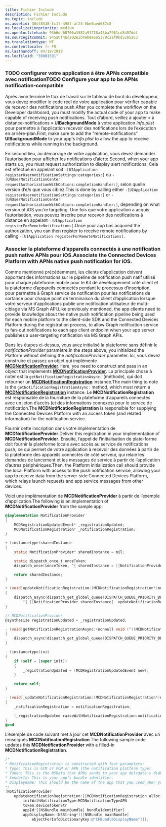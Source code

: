 ```yaml
---
title: Fichier Include
description: Fichier Include
ms.topic: include
ms.assetid: 30df8538-1c1f-498f-af25-0be0aed687c8
ms.localizationpriority: medium
ms.openlocfilehash: 95b6dd68706a1582a91718a48ba7961cd8d07ddf
ms.sourcegitcommit: 945a0f4bda02e3b4eb9a665379c2af9bd5285a53
ms.translationtype: MT
ms.contentlocale: fr-FR
ms.lasthandoff: 04/18/2019
ms.locfileid: "59801501"
---
```

### <a name="todo-configure-your-app-to-be-apns-notification-compatible"></a><span data-ttu-id="28abc-103">TODO configurer votre application à être APNs compatible avec notification</span><span class="sxs-lookup"><span data-stu-id="28abc-103">TODO Configure your app to be APNs notification-compatible</span></span>

<span data-ttu-id="28abc-104">Après avoir terminé le flux de travail sur le tableau de bord du développeur, vous devez modifier le code réel de votre application pour vérifier capable de recevoir des notifications push.</span><span class="sxs-lookup"><span data-stu-id="28abc-104">After you complete the workflow on the Developer dashboard, you must modify the actual code of your app to make capable of receiving push notifications.</span></span> <span data-ttu-id="28abc-105">Tout d’abord, veillez à ajouter « à distance-notifications » **UIBackgroundMode** à votre application _Info.plist_ pour permettre à l’application recevoir des notifications lors de l’exécution en arrière-plan.</span><span class="sxs-lookup"><span data-stu-id="28abc-105">First, make sure to add the "remote-notifications" **UIBackgroundMode** to your app's _Info.plist_ to allow the app to receive notifications while running in the background.</span></span> 

<span data-ttu-id="28abc-106">En second lieu, au démarrage de votre application, vous devez demander l’autorisation pour afficher les notifications d’alerte.</span><span class="sxs-lookup"><span data-stu-id="28abc-106">Second, when your app starts up, you must request authorization to display alert notifications.</span></span> <span data-ttu-id="28abc-107">Cela est effectué en appelant soit `-[UIApplication registerUsernotificationSettings:categories:]` ou `-[UNUserNotificationCenter requestAuthorizationWithOptions:completionHandler:]`, selon quelle version d’e/s que vous ciblez.</span><span class="sxs-lookup"><span data-stu-id="28abc-107">This is done by calling either `-[UIApplication registerUsernotificationSettings:categories:]` or `-[UNUserNotificationCenter requestAuthorizationWithOptions:completionHandler:]`, depending on what version of iOS you're targeting.</span></span> <span data-ttu-id="28abc-108">Une fois que votre application a acquis l’autorisation, vous pouvez inscrire pour recevoir des notifications à distance en appelant `-[UIApplication registerForRemoteNotifications]`.</span><span class="sxs-lookup"><span data-stu-id="28abc-108">Once your app has acquired the authorization, you can then register to receive remote notifications by calling `-[UIApplication registerForRemoteNotifications]`.</span></span> 

### <a name="associate-the-connected-devices-platform-with-apns-native-push-notification-for-ios"></a><span data-ttu-id="28abc-109">Associer la plateforme d’appareils connectés à une notification push native APNs pour iOS.</span><span class="sxs-lookup"><span data-stu-id="28abc-109">Associate the Connected Devices Platform with APNs native push notification for iOS.</span></span> 
<span data-ttu-id="28abc-110">Comme mentionné précédemment, les clients d’application doivent apportent des informations sur le pipeline de notification push natif utilisé pour chaque plateforme mobile pour le Kit de développement côté client et la plateforme d’appareils connectés pendant le processus d’inscription, pour permettre à Graph service de notification pour les notifications de sortance pour chaque point de terminaison du client d’application lorsque votre serveur d’applications publie une notification utilisateur de multi-ciblage via MS Graph API.</span><span class="sxs-lookup"><span data-stu-id="28abc-110">Like previously mentioned, the app clients need to provide knowledge about the native push notification pipeline being used for each mobile platform to the client-side SDK and the Connected Devices Platform during the registration process, to allow Graph notification service to fan-out notifications to each app client endpoint when your app server publishes a user-targeting notification via MS Graph APIs.</span></span>

<span data-ttu-id="28abc-111">Dans les étapes ci-dessus, vous avez initialisé la plateforme sans définir le *notificationProvider* paramètre.</span><span class="sxs-lookup"><span data-stu-id="28abc-111">In the steps above, you initialized the Platform without defining the *notificationProvider* parameter.</span></span> <span data-ttu-id="28abc-112">Ici, vous devez construire et passez un objet qui implémente  **[MCDNotificationProvider](../../objectivec-api/core/MCDNotificationProvider.md)**.</span><span class="sxs-lookup"><span data-stu-id="28abc-112">Here, you need to construct and pass in an object that implements **[MCDNotificationProvider](../../objectivec-api/core/MCDNotificationProvider.md)**.</span></span> <span data-ttu-id="28abc-113">La principale chose à noter est la `getNotificationRegistrationAsync:` (méthode), qui doit retourner un **[MCDNotificationRegistration](../../objectivec-api/core/MCDNotificationRegistration.md)** instance.</span><span class="sxs-lookup"><span data-stu-id="28abc-113">The main thing to note is the `getNotificationRegistrationAsync:` method, which must return a **[MCDNotificationRegistration](../../objectivec-api/core/MCDNotificationRegistration.md)** instance.</span></span> <span data-ttu-id="28abc-114">Le **MCDNotificationRegistration** est responsable de la fourniture de la plateforme d’appareils connectés avec un jeton d’accès (et des informations connexes) pour le service de notification.</span><span class="sxs-lookup"><span data-stu-id="28abc-114">The **MCDNotificationRegistration** is responsible for supplying the Connected Devices Platform with an access token (and related information) for the notification service.</span></span>

<span data-ttu-id="28abc-115">Fournir cette inscription dans votre implémentation de **MCDNotificationProvider**.</span><span class="sxs-lookup"><span data-stu-id="28abc-115">Deliver this registration in your implementation of **MCDNotificationProvider**.</span></span> <span data-ttu-id="28abc-116">Ensuite, l’appel de l’initialisation de plate-forme doit fournir la plateforme locale avec accès au service de notifications push, ce qui permet de votre application à recevoir des données à partir de la plateforme des appareils connectés de côté serveur, qui relaie les demandes de lancement et les messages de service à partir de l’application d’autres périphériques.</span><span class="sxs-lookup"><span data-stu-id="28abc-116">Then, the Platform initialization call should provide the local Platform with access to the push notification service, allowing your app to receive data from the server-side Connected Devices Platform, which relays launch requests and app service messages from other devices.</span></span> 

<span data-ttu-id="28abc-117">Voici une implémentation de **MCDNotificationProvider** à partir de l’exemple d’application.</span><span class="sxs-lookup"><span data-stu-id="28abc-117">The following is an implementation of **MCDNotificationProvider** from the sample app.</span></span>

```ObjectiveC
@implementation NotificationProvider
{
    MCDRegistrationUpdatedEvent* _registrationUpdated;
    MCDNotificationRegistration* _notificationRegistration;
}

+ (instancetype)sharedInstance
{
    static NotificationProvider* sharedInstance = nil;

    static dispatch_once_t onceToken;
    dispatch_once(&onceToken, ^{ sharedInstance = [[NotificationProvider alloc] init]; });

    return sharedInstance;
}

+ (void)updateNotificationRegistration:(MCDNotificationRegistration*)notificationRegistration
{
    dispatch_async(dispatch_get_global_queue(DISPATCH_QUEUE_PRIORITY_DEFAULT, 0),
        ^{ [[NotificationProvider sharedInstance] _updateNotificationRegistration:notificationRegistration]; });
}

// MCDNotificationProvider
@synthesize registrationUpdated = _registrationUpdated;

- (void)getNotificationRegistrationAsync:(nonnull void (^)(MCDNotificationRegistration* _Nullable, NSError* _Nullable))completionBlock
{
    dispatch_async(dispatch_get_global_queue(DISPATCH_QUEUE_PRIORITY_DEFAULT, 0), ^{ completionBlock(_notificationRegistration, nil); });
}

- (instancetype)init
{
    if (self = [super init])
    {
        _registrationUpdated = [MCDRegistrationUpdatedEvent new];
    }

    return self;
}

- (void)_updateNotificationRegistration:(MCDNotificationRegistration*)notificationRegistration
{
    _notificationRegistration = notificationRegistration;

    [_registrationUpdated raiseWithNotificationRegistration:notificationRegistration];
}
@end
```

<span data-ttu-id="28abc-118">L’exemple de code suivant met à jour cet **MCDNotificationProvider** avec un renseignés **MCDNotificationRegistration**.</span><span class="sxs-lookup"><span data-stu-id="28abc-118">The following sample code updates this **MCDNotificationProvider** with a filled-in **MCDNotificationRegistration**.</span></span>

```ObjectiveC
/*
* NotificationRegistration is constructed with four parameters:
* Type: This is GCM or FCM or APN (the notification platform type).
* Token: This is the NSData that APNs sends to your app delegate's didRegisterForRemoteNotificationsWithDeviceToken: method. You must convert the NSData into a string by hex-encoding it.
* SenderId: This is your app’s bundle identifier. 
* DisplayName: This should be the name of the app that you used when you registered it on the Microsoft dev portal. 
*/
[NotificationProvider
    updateNotificationRegistration:[[MCDNotificationRegistration alloc]
        initWithNotificationType:MCDNotificationTypeAPN
        token:deviceTokenStr
        appId:[[NSBundle mainBundle] bundleIdentifier]
        appDisplayName:(NSString*)[[NSBundle mainBundle]
            objectForInfoDictionaryKey:@"CFBundleDisplayName"]]];
```

